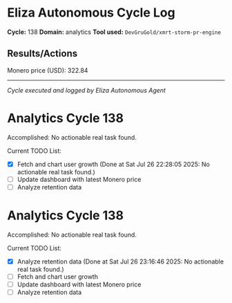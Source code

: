 # Eliza Autonomous Cycle Log

**Cycle:** 138
**Domain:** analytics
**Tool used:** `DevGruGold/xmrt-storm-pr-engine`

## Results/Actions
Monero price (USD): 322.84

---
*Cycle executed and logged by Eliza Autonomous Agent*

# Analytics Cycle 138

Accomplished: No actionable real task found.

Current TODO List:

- [x] Fetch and chart user growth  (Done at Sat Jul 26 22:28:05 2025: No actionable real task found.)
- [ ] Update dashboard with latest Monero price
- [ ] Analyze retention data

# Analytics Cycle 138

Accomplished: No actionable real task found.

Current TODO List:

- [x] Analyze retention data  (Done at Sat Jul 26 23:16:46 2025: No actionable real task found.)
- [ ] Fetch and chart user growth
- [ ] Update dashboard with latest Monero price
- [ ] Analyze retention data